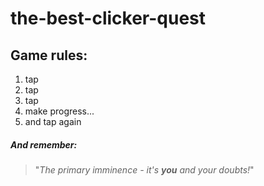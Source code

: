 # the-best-clicker-quest

## Game rules:

1. tap
2. tap
3. tap
4. make progress...
5. and tap again

##### And remember:
> "*The primary imminence - it's **you** and your doubts!*"
